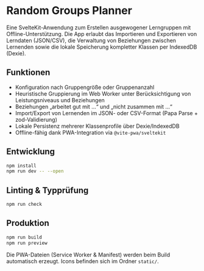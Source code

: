 # Random Groups Planner

Eine SvelteKit-Anwendung zum Erstellen ausgewogener Lerngruppen mit Offline-Unterstützung. Die App erlaubt das Importieren und Exportieren von Lerndaten (JSON/CSV), die Verwaltung von Beziehungen zwischen Lernenden sowie die lokale Speicherung kompletter Klassen per IndexedDB (Dexie).

## Funktionen

- Konfiguration nach Gruppengröße oder Gruppenanzahl
- Heuristische Gruppierung im Web Worker unter Berücksichtigung von Leistungsniveaus und Beziehungen
- Beziehungen „arbeitet gut mit …“ und „nicht zusammen mit …“
- Import/Export von Lernenden im JSON- oder CSV-Format (Papa Parse + zod-Validierung)
- Lokale Persistenz mehrerer Klassenprofile über Dexie/IndexedDB
- Offline-fähig dank PWA-Integration via `@vite-pwa/sveltekit`

## Entwicklung

```bash
npm install
npm run dev -- --open
```

## Linting & Typprüfung

```bash
npm run check
```

## Produktion

```bash
npm run build
npm run preview
```

Die PWA-Dateien (Service Worker & Manifest) werden beim Build automatisch erzeugt. Icons befinden sich im Ordner `static/`.
